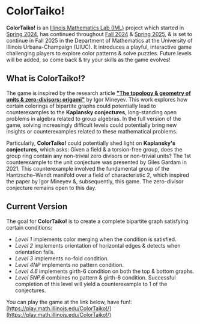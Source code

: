 # ColorTaiko!

**ColorTaiko!** is an [Illinois Mathematics Lab (IML)](https://iml.math.illinois.edu/) project which started in [Spring 2024](https://iml.math.illinois.edu/research/upcoming-projects/), has continued throughout [Fall 2024](https://iml.math.illinois.edu/fall-2024-iml-research-projects/) & [Spring 2025](https://iml.math.illinois.edu/spring-2025-iml-research-projects/), & is set to continue in Fall 2025 in the Department of Mathematics at the University of Illinois Urbana-Champaign (UIUC). It introduces a playful, interactive game challenging players to explore color patterns & solve puzzles. Future levels will be added, so come back & try your skills as the game evolves!

## What is ColorTaiko!?

The game is inspired by the research article [**"The topology & geometry of units & zero-divisors: origami"**](https://mineyev.web.illinois.edu/art/top-geom-uzd-origami.pdf) by Igor Mineyev. This work explores how certain colorings of bipartite graphs could potentially lead to counterexamples to the **Kaplansky conjectures**, long-standing open problems in algebra related to group algebras. In the full version of the game, solving increasingly difficult levels could potentially bring new insights or counterexamples related to these mathematical problems. 

Particularly, **ColorTaiko!** could potentially shed light on **Kaplansky's conjectures**, which asks: Given a field & a torsion-free group, does the group ring contain any non-trivial zero divisors or non-trivial units? The 1st counterexample to the unit conjecture was presented by Giles Gardam in 2021. This counterexample involved the fundamental group of the Hantzsche–Wendt manifold over a field of characteristic 2, which inspired the paper by Igor Mineyev &, subsequently, this game. The zero-divisor conjecture remains open to this day.

## Current Version

The goal for **ColorTaiko!** is to create a complete bipartite graph satisfying certain conditions:
- _Level 1_ implements color merging when the condition is satisfied.
- _Level 2_ implements orientation of horizontal edges & detects when orientation fails.
- _Level 3_ implements no-fold condition.
- _Level 4NP_ implements no pattern condition.
- _Level 4.6_ implements girth-6 condition on both the top & bottom graphs.
- _Level 5NP.6_ combines no pattern & girth-6 condition. Successful completion of this level will yield a counterexample to 1 of the conjectures.

You can play the game at the link below, have fun!:  
[https://play.math.illinois.edu/ColorTaiko!/](https://play.math.illinois.edu/ColorTaiko!/)